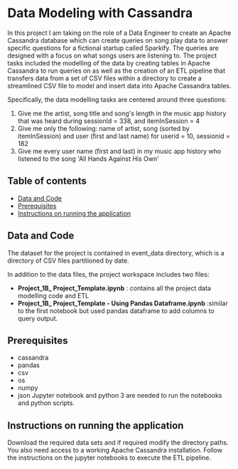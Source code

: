 # Data Modeling with Cassandra
> 
In this project I am taking on the role of a Data Engineer to create an Apache Cassandra database which can create queries on song play data to answer specific questions for a fictional startup called Sparkify. The queries are designed with a focus on what songs users are listening to. The project tasks included the modelling of the data by creating tables in Apache Cassandra to run queries on as well as the creation of an ETL pipeline that transfers data from a set of CSV files within a directory to create a streamlined CSV file to model and insert data into Apache Cassandra tables.

Specifically, the data modelling tasks are centered around three questions:
1. Give me the artist, song title and song's length in the music app history that was heard during sessionId = 338, and itemInSession = 4
2. Give me only the following: name of artist, song (sorted by itemInSession) and user (first and last name) for userid = 10, sessionid = 182
3. Give me every user name (first and last) in my music app history who listened to the song 'All Hands Against His Own'

## Table of contents

* [Data and Code](#data-and-code)
* [Prerequisites](#prerequisites)
* [Instructions on running the application](#instructions-on-running-the-application)

## Data and Code
The dataset for the project is contained in event_data directory, which is a directory of CSV files partitioned by date. 

In addition to the data files, the project workspace includes two files:
* **Project_1B_ Project_Template.ipynb** : contains all the project data modelling code and ETL
* **Project_1B_ Project_Template - Using Pandas Dataframe.ipynb** :similar to the first notebook but used pandas dataframe to add columns to query output.

## Prerequisites
* cassandra
* pandas
* csv
* os
* numpy
* json
Jupyter notebook and python 3 are needed to run the notebooks and python scripts.

## Instructions on running the application
Download the required data sets and if required modify the directory paths.
You also need access to a working Apache Cassandra installation.
Follow the instructions on the jupyter notebooks to execute the ETL pipeline.

 
